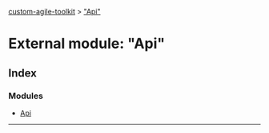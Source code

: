 [custom-agile-toolkit](../README.md) > ["Api"](../modules/_api_.md)



# External module: "Api"

## Index

### Modules

* [Api](_api_.api.md)



---
